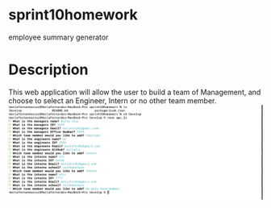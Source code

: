 # sprint10homework

employee summary generator

# Description

This web application will allow the user to build a team of Management, and choose to select an Engineer, Intern or no other team member.
![](./questionDemo.png)
